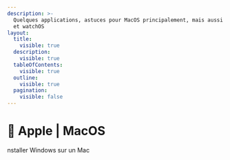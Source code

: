 ```yaml
---
description: >-
  Quelques applications, astuces pour MacOS principalement, mais aussi iOS, tvOS
  et watchOS
layout:
  title:
    visible: true
  description:
    visible: true
  tableOfContents:
    visible: true
  outline:
    visible: true
  pagination:
    visible: false
---
```


# 🍏 Apple | MacOS

nstaller Windows sur un Mac

##

